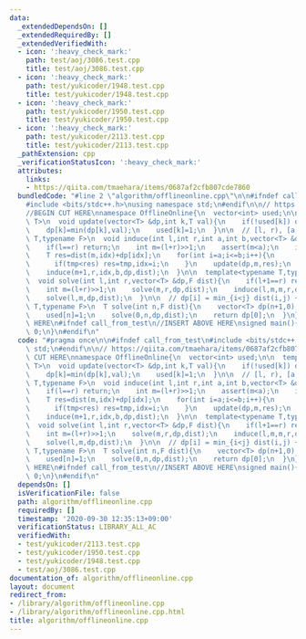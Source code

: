 ```yaml
---
data:
  _extendedDependsOn: []
  _extendedRequiredBy: []
  _extendedVerifiedWith:
  - icon: ':heavy_check_mark:'
    path: test/aoj/3086.test.cpp
    title: test/aoj/3086.test.cpp
  - icon: ':heavy_check_mark:'
    path: test/yukicoder/1948.test.cpp
    title: test/yukicoder/1948.test.cpp
  - icon: ':heavy_check_mark:'
    path: test/yukicoder/1950.test.cpp
    title: test/yukicoder/1950.test.cpp
  - icon: ':heavy_check_mark:'
    path: test/yukicoder/2113.test.cpp
    title: test/yukicoder/2113.test.cpp
  _pathExtension: cpp
  _verificationStatusIcon: ':heavy_check_mark:'
  attributes:
    links:
    - https://qiita.com/tmaehara/items/0687af2cfb807cde7860
  bundledCode: "#line 2 \"algorithm/offlineonline.cpp\"\n\n#ifndef call_from_test\n\
    #include <bits/stdc++.h>\nusing namespace std;\n#endif\n\n// https://qiita.com/tmaehara/items/0687af2cfb807cde7860\n\
    //BEGIN CUT HERE\nnamespace OfflineOnline{\n  vector<int> used;\n\n  template<typename\
    \ T>\n  void update(vector<T> &dp,int k,T val){\n    if(!used[k]) dp[k]=val;\n\
    \    dp[k]=min(dp[k],val);\n    used[k]=1;\n  }\n\n  // [l, r), [a, b]\n  template<typename\
    \ T,typename F>\n  void induce(int l,int r,int a,int b,vector<T> &dp,F dist){\n\
    \    if(l==r) return;\n    int m=(l+r)>>1;\n    assert(m<a);\n    int idx=a;\n\
    \    T res=dist(m,idx)+dp[idx];\n    for(int i=a;i<=b;i++){\n      T tmp=dist(m,i)+dp[i];\n\
    \      if(tmp<res) res=tmp,idx=i;\n    }\n    update(dp,m,res);\n    induce(l,m+0,a,idx,dp,dist);\n\
    \    induce(m+1,r,idx,b,dp,dist);\n  }\n\n  template<typename T,typename F>\n\
    \  void solve(int l,int r,vector<T> &dp,F dist){\n    if(l+1==r) return update(dp,l,dist(l,r)+dp[r]);\n\
    \    int m=(l+r)>>1;\n    solve(m,r,dp,dist);\n    induce(l,m,m,r,dp,dist);\n\
    \    solve(l,m,dp,dist);\n  }\n\n  // dp[i] = min_{i<j} dist(i,j) + dp[j]\n  template<typename\
    \ T,typename F>\n  T solve(int n,F dist){\n    vector<T> dp(n+1,0);\n    used.assign(n+1,0);\n\
    \    used[n]=1;\n    solve(0,n,dp,dist);\n    return dp[0];\n  }\n};\n//END CUT\
    \ HERE\n#ifndef call_from_test\n//INSERT ABOVE HERE\nsigned main(){\n  return\
    \ 0;\n}\n#endif\n"
  code: "#pragma once\n\n#ifndef call_from_test\n#include <bits/stdc++.h>\nusing namespace\
    \ std;\n#endif\n\n// https://qiita.com/tmaehara/items/0687af2cfb807cde7860\n//BEGIN\
    \ CUT HERE\nnamespace OfflineOnline{\n  vector<int> used;\n\n  template<typename\
    \ T>\n  void update(vector<T> &dp,int k,T val){\n    if(!used[k]) dp[k]=val;\n\
    \    dp[k]=min(dp[k],val);\n    used[k]=1;\n  }\n\n  // [l, r), [a, b]\n  template<typename\
    \ T,typename F>\n  void induce(int l,int r,int a,int b,vector<T> &dp,F dist){\n\
    \    if(l==r) return;\n    int m=(l+r)>>1;\n    assert(m<a);\n    int idx=a;\n\
    \    T res=dist(m,idx)+dp[idx];\n    for(int i=a;i<=b;i++){\n      T tmp=dist(m,i)+dp[i];\n\
    \      if(tmp<res) res=tmp,idx=i;\n    }\n    update(dp,m,res);\n    induce(l,m+0,a,idx,dp,dist);\n\
    \    induce(m+1,r,idx,b,dp,dist);\n  }\n\n  template<typename T,typename F>\n\
    \  void solve(int l,int r,vector<T> &dp,F dist){\n    if(l+1==r) return update(dp,l,dist(l,r)+dp[r]);\n\
    \    int m=(l+r)>>1;\n    solve(m,r,dp,dist);\n    induce(l,m,m,r,dp,dist);\n\
    \    solve(l,m,dp,dist);\n  }\n\n  // dp[i] = min_{i<j} dist(i,j) + dp[j]\n  template<typename\
    \ T,typename F>\n  T solve(int n,F dist){\n    vector<T> dp(n+1,0);\n    used.assign(n+1,0);\n\
    \    used[n]=1;\n    solve(0,n,dp,dist);\n    return dp[0];\n  }\n};\n//END CUT\
    \ HERE\n#ifndef call_from_test\n//INSERT ABOVE HERE\nsigned main(){\n  return\
    \ 0;\n}\n#endif\n"
  dependsOn: []
  isVerificationFile: false
  path: algorithm/offlineonline.cpp
  requiredBy: []
  timestamp: '2020-09-30 12:35:13+09:00'
  verificationStatus: LIBRARY_ALL_AC
  verifiedWith:
  - test/yukicoder/2113.test.cpp
  - test/yukicoder/1950.test.cpp
  - test/yukicoder/1948.test.cpp
  - test/aoj/3086.test.cpp
documentation_of: algorithm/offlineonline.cpp
layout: document
redirect_from:
- /library/algorithm/offlineonline.cpp
- /library/algorithm/offlineonline.cpp.html
title: algorithm/offlineonline.cpp
---
```

